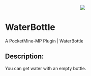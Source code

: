 <p align="center">
  <a href="https://github.com/bonbionTR/WaterBottle"><img src="https://ibb.co/dc944nB"></img></a><br>
</p>

# WaterBottle
A PocketMine-MP Plugin | WaterBottle

## Description:
You can get water with an empty bottle.
